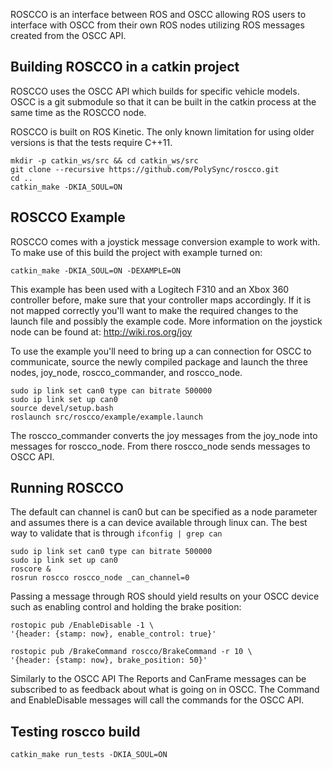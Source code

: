 ROSCCO is an interface between ROS and OSCC allowing ROS users to interface with
OSCC from their own ROS nodes utilizing ROS messages created from the OSCC API.


## Building ROSCCO in a catkin project

ROSCCO uses the OSCC API which builds for specific vehicle models. OSCC is a
git submodule so that it can be built in the catkin process at the same time as
the ROSCCO node.

ROSCCO is built on ROS Kinetic. The only known limitation for using older
versions is that the tests require C++11.

```
mkdir -p catkin_ws/src && cd catkin_ws/src
git clone --recursive https://github.com/PolySync/roscco.git
cd ..
catkin_make -DKIA_SOUL=ON
```

## ROSCCO Example

ROSCCO comes with a joystick message conversion example to work with. To make
use of this build the project with example turned on:

```
catkin_make -DKIA_SOUL=ON -DEXAMPLE=ON
```

This example has been used with a Logitech F310 and an Xbox 360 controller
before, make sure that your controller maps accordingly. If it is not mapped
correctly you'll want to make the required changes to the launch file and
possibly the example code. More information on the joystick node can be found
at: http://wiki.ros.org/joy

To use the example you'll need to bring up a can connection for OSCC to
communicate, source the newly compiled package and launch the three nodes,
joy_node, roscco_commander, and roscco_node.

```
sudo ip link set can0 type can bitrate 500000
sudo ip link set up can0
source devel/setup.bash
roslaunch src/roscco/example/example.launch
```

The roscco_commander converts the joy messages from the joy_node into messages
for roscco_node. From there roscco_node sends messages to OSCC API.

## Running ROSCCO

The default can channel is can0 but can be specified as a node parameter and
assumes there is a can device available through linux can. The best way to
validate that is through `ifconfig | grep can`

```
sudo ip link set can0 type can bitrate 500000
sudo ip link set up can0
roscore &
rosrun roscco roscco_node _can_channel=0
```

Passing a message through ROS should yield results on your OSCC device such as
enabling control and holding the brake position:
```
rostopic pub /EnableDisable -1 \
'{header: {stamp: now}, enable_control: true}'

rostopic pub /BrakeCommand roscco/BrakeCommand -r 10 \
'{header: {stamp: now}, brake_position: 50}'
```

Similarly to the OSCC API The Reports and CanFrame messages can be
subscribed to as feedback about what is going on in OSCC. The Command and
EnableDisable messages will call the commands for the OSCC API.

## Testing roscco build

```
catkin_make run_tests -DKIA_SOUL=ON
```
